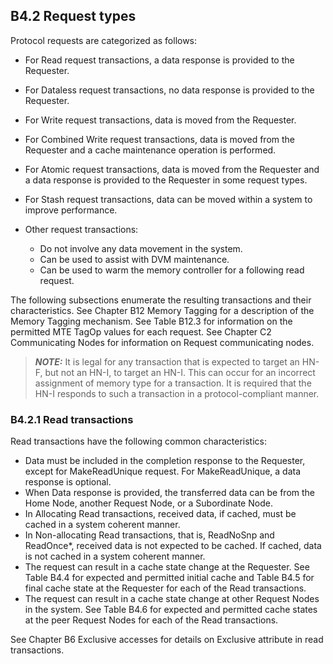 ## B4.2 Request types

Protocol requests are categorized as follows:

- For Read request transactions, a data response is provided to the Requester.
- For Dataless request transactions, no data response is provided to the Requester.
- For Write request transactions, data is moved from the Requester.
- For Combined Write request transactions, data is moved from the Requester and a cache maintenance operation is performed.
- For Atomic request transactions, data is moved from the Requester and a data response is provided to the Requester in some request types.
- For Stash request transactions, data can be moved within a system to improve performance.
- Other request transactions:

    - Do not involve any data movement in the system.
    - Can be used to assist with DVM maintenance.
    - Can be used to warm the memory controller for a following read request.

The following subsections enumerate the resulting transactions and their characteristics. See Chapter B12 Memory Tagging for a description of the Memory Tagging mechanism. See Table B12.3 for information on the permitted MTE TagOp values for each request. See Chapter C2 Communicating Nodes for information on Request communicating nodes.

> **_NOTE:_** It is legal for any transaction that is expected to target an HN-F, but not an HN-I, to target an HN-I. This can occur for an incorrect assignment of memory type for a transaction. It is required that the HN-I responds to such a transaction in a protocol-compliant manner.

### B4.2.1 Read transactions

Read transactions have the following common characteristics:

- Data must be included in the completion response to the Requester, except for MakeReadUnique request. For MakeReadUnique, a data response is optional.
- When Data response is provided, the transferred data can be from the Home Node, another Request Node, or a Subordinate Node.
- In Allocating Read transactions, received data, if cached, must be cached in a system coherent manner.
- In Non-allocating Read transactions, that is, ReadNoSnp and ReadOnce*, received data is not expected to be cached. If cached, data is not cached in a system coherent manner.
- The request can result in a cache state change at the Requester. See Table B4.4 for expected and permitted initial cache and Table B4.5 for final cache state at the Requester for each of the Read transactions.
- The request can result in a cache state change at other Request Nodes in the system. See Table B4.6 for expected and permitted cache states at the peer Request Nodes for each of the Read transactions.

See Chapter B6 Exclusive accesses for details on Exclusive attribute in read transactions.